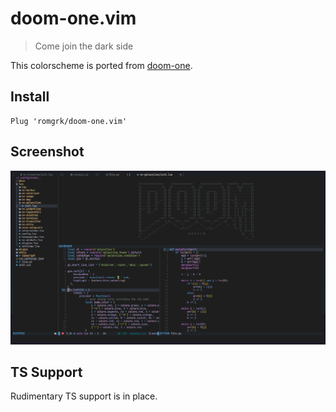 
# doom-one.vim

> Come join the dark side

This colorscheme is ported from [doom-one](https://github.com/hlissner/emacs-doom-themes/blob/master/themes/doom-one-theme.el).

## Install

```vim
Plug 'romgrk/doom-one.vim'
```

## Screenshot

![theme](./static/demo.png)

## TS Support

Rudimentary TS support is in place.
